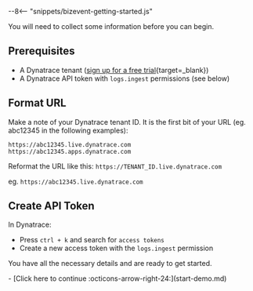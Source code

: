 --8<-- "snippets/bizevent-getting-started.js"

You will need to collect some information before you can begin.

## Prerequisites
- A Dynatrace tenant ([sign up for a free trial](https://dt-url.net/trial){target=_blank})
- A Dynatrace API token with `logs.ingest` permissions (see below)

## Format URL

Make a note of your Dynatrace tenant ID. It is the first bit of your URL (eg. abc12345 in the following examples):

```
https://abc12345.live.dynatrace.com
https://abc12345.apps.dynatrace.com
```

Reformat the URL like this: `https://TENANT_ID.live.dynatrace.com`

eg. `https://abc12345.live.dynatrace.com`

## Create API Token
In Dynatrace:

* Press `ctrl + k` and search for `access tokens`
* Create a new access token with the `logs.ingest` permission

You have all the necessary details and are ready to get started.

<div class="grid cards" markdown>
- [Click here to continue :octicons-arrow-right-24:](start-demo.md)
</div>